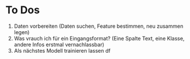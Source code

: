 # To Dos

1. Daten vorbereiten (Daten suchen, Feature bestimmen, neu zusammen legen)
2. Was vrauch ich für ein Eingangsformat? (Eine Spalte Text, eine Klasse, andere Infos erstmal vernachlassbar)
3. Als nächstes Modell trainieren lassen df